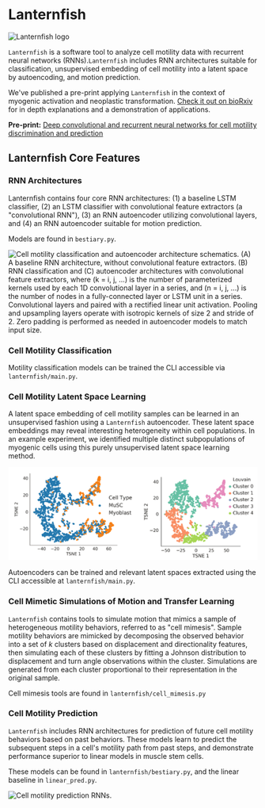 # Lanternfish

![Lanternfish logo](imgs/lanternfish_logo.png)

`Lanternfish` is a software tool to analyze cell motility data with recurrent neural networks (RNNs).`Lanternfish` includes RNN architectures suitable for classification, unsupervised embedding of cell motility into a latent space by autoencoding, and motion prediction.

We've published a pre-print applying `Lanternfish` in the context of myogenic activation and neoplastic transformation. [Check it out on bioRxiv](https://www.biorxiv.org/content/early/2018/02/09/159202) for in depth explanations and a demonstration of applications.

**Pre-print:** [Deep convolutional and recurrent neural networks for cell motility discrimination and prediction](https://www.biorxiv.org/content/early/2018/02/09/159202)

## Lanternfish Core Features

### RNN Architectures

Lanternfish contains four core RNN architectures: (1) a baseline LSTM classifier, (2) an LSTM classifier with convolutional feature extractors (a "convolutional RNN"), (3) an RNN autoencoder utilizing convolutional layers, and (4) an RNN autoencoder suitable for motion prediction.

Models are found in `bestiary.py`.

![Cell motility classification and autoencoder architecture schematics.
(A) A baseline RNN architecture, without convolutional feature extractors. (B)
RNN classification and (C) autoencoder architectures with convolutional feature
extractors, where \(k = i, j, ...\) is the number of parameterized kernels used
by each 1D convolutional layer in a series, and \(n = i, j, ...\) is the number
of nodes in a fully-connected layer or LSTM unit in a series.
Convolutional layers and paired with a rectified linear unit
activation. Pooling and upsampling layers operate with isotropic kernels of size
2 and stride of 2. Zero padding is performed as needed in autoencoder models to
match input size.](imgs/architectures.png)

### Cell Motility Classification

Motility classification models can be trained the CLI accessible via `lanternfish/main.py`.

### Cell Motility Latent Space Learning

A latent space embedding of cell motility samples can be learned in an unsupervised fashion using a `Lanternfish` autoencoder. These latent space embeddings may reveal interesting heterogeneity within cell populations. In an example experiment, we identified multiple distinct subpopulations of myogenic cells using this purely unsupervised latent space learning method.

![Myogenic Latent Space](imgs/myo_latent.png)

Autoencoders can be trained and relevant latent spaces extracted using the CLI accessible at `lanternfish/main.py`.

### Cell Mimetic Simulations of Motion and Transfer Learning

`Lanternfish` contains tools to simulate motion that mimics a sample of heterogeneous motility behaviors, referred to as "cell mimesis". Sample motility behaviors are mimicked by decomposing the observed behavior into a set of *k* clusters based on displacement and directionality features, then simulating each of these clusters by fitting a Johnson distribution to displacement and turn angle observations within the cluster. Simulations are generated from each cluster proportional to their representation in the original sample.

Cell mimesis tools are found in `lanternfish/cell_mimesis.py`

### Cell Motility Prediction

`Lanternfish` includes RNN architectures for prediction of future cell motility behaviors based on past behaviors. These models learn to predict the subsequent steps in a cell's motility path from past steps, and demonstrate performance superior to linear models in muscle stem cells.

These models can be found in `lanternfish/bestiary.py`, and the linear baseline in `linear_pred.py`.

![Cell motility prediction RNNs.](imgs/prediction.png)
